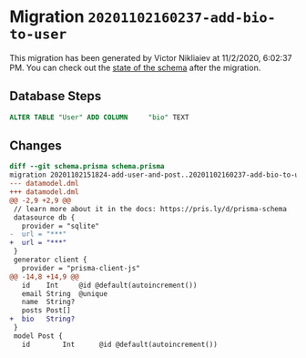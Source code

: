 # Migration `20201102160237-add-bio-to-user`

This migration has been generated by Victor Nikliaiev at 11/2/2020, 6:02:37 PM.
You can check out the [state of the schema](./schema.prisma) after the migration.

## Database Steps

```sql
ALTER TABLE "User" ADD COLUMN     "bio" TEXT
```

## Changes

```diff
diff --git schema.prisma schema.prisma
migration 20201102151824-add-user-and-post..20201102160237-add-bio-to-user
--- datamodel.dml
+++ datamodel.dml
@@ -2,9 +2,9 @@
 // learn more about it in the docs: https://pris.ly/d/prisma-schema
 datasource db {
   provider = "sqlite"
-  url = "***"
+  url = "***"
 }
 generator client {
   provider = "prisma-client-js"
@@ -14,8 +14,9 @@
   id    Int     @id @default(autoincrement())
   email String  @unique
   name  String?
   posts Post[]
+  bio   String?
 }
 model Post {
   id        Int      @id @default(autoincrement())
```


